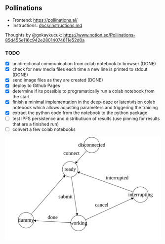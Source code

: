 ## Pollinations

- Frontend: https://pollinations.ai/
- Instructions: [docs/instructions.md](docs/instructions.md)

Thoughts by @gokaykucuk: https://www.notion.so/Pollinations-85d455e116c942e28014074611e52d0a 

### TODO
- [x] unidirectional communication from colab notebook to browser (DONE)
- [x] check for new media files each time a new line is printed to stdout (DONE)
- [x] send image files as they are created (DONE)
- [x] deploy to Github Pages
- [x] determine if its possible to programatically run a colab notebook from the start
- [x] finish a minimal implementation in the deep-daze or latentvision colab notebook which allows adjusting parameters and triggering the training
- [x] extract the python code from the notebook to the python package
- [ ] test IPFS persistence and distributiuon of results (use pinning for results that are a finished run)
- [ ] convert a few colab notebooks

![FSM](fsm.svg)
